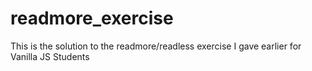 # readmore_exercise

This is the solution to the readmore/readless exercise I gave earlier for Vanilla JS Students
